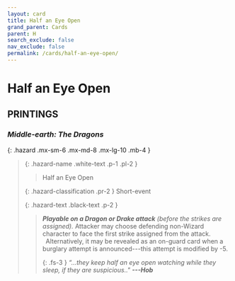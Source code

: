 ```yaml
---
layout: card
title: Half an Eye Open
grand_parent: Cards
parent: H
search_exclude: false
nav_exclude: false
permalink: /cards/half-an-eye-open/
---
```


# Half an Eye Open


## PRINTINGS


### _Middle-earth: The Dragons_

{: .hazard .mx-sm-6 .mx-md-8 .mx-lg-10 .mb-4 }
> {: .hazard-name .white-text .p-1 .pl-2 }
> > <div class="hazard-mp"></div>
> > <div class="card-name">Half an Eye Open</div>
>
> {: .hazard-classification .pr-2 }
> Short-event
>
> {: .hazard-text .black-text .p-2 }
> > _**Playable on a Dragon or Drake attack** (before the strikes are assigned)._ Attacker may choose defending non-Wizard character to face the first strike assigned from the attack. <br>&ensp;Alternatively, it may be revealed as an on-guard card when a burglary attempt is announced---this attempt is modified by -5. 
> > 
> > {: .fs-3 } 
> > _“...they keep half an eye open watching while they sleep, if they are suspicious.."_ ***---&#65279;Hob*** 
>
